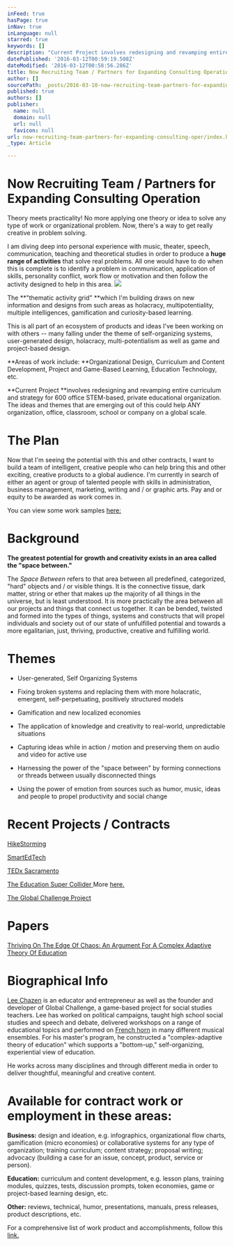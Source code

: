```yaml
---
inFeed: true
hasPage: true
inNav: true
inLanguage: null
starred: true
keywords: []
description: "Current Project involves redesigning and revamping entire curriculum and strategy for 600 office STEM-based, private educational organization. The ideas and themes that are emerging out of this could help ANY organization, office, classroom, school or company on a global scale.\_"
datePublished: '2016-03-12T00:59:19.508Z'
dateModified: '2016-03-12T00:58:56.286Z'
title: Now Recruiting Team / Partners for Expanding Consulting Operation
author: []
sourcePath: _posts/2016-03-10-now-recruiting-team-partners-for-expanding-consulting-oper.md
published: true
authors: []
publisher:
  name: null
  domain: null
  url: null
  favicon: null
url: now-recruiting-team-partners-for-expanding-consulting-oper/index.html
_type: Article

---
```

# Now Recruiting Team / Partners for Expanding Consulting Operation

Theory meets practicality! No more applying one theory or idea to solve any type of work or organizational problem. Now, there's a way to get really creative in problem solving. 

I am diving deep into personal experience with music, theater, speech, communication, teaching and theoretical studies in order to produce a **huge range of activities** that solve real problems. All one would have to do when this is complete is to identify a problem in communication, application of skills, personality conflict, work flow or motivation and then follow the activity designed to help in this area. ![](https://s3-us-west-2.amazonaws.com/the-grid-img/p/9baa7bdf01acfcb630949c40695bfd68ba31a20e.png)

The **"thematic activity grid" **which I'm building draws on new information and designs from such areas as holacracy, multipotentiality, multiple intelligences, gamification and curiosity-based learning. 

This is all part of an ecosystem of products and ideas I've been working on with others -- many falling under the theme of self-organizing systems, user-generated design, holacracy, multi-potentialism as well as game and project-based design. 

**Areas of work include: **Organizational Design, Curriculum and Content Development, Project and Game-Based Learning, Education Technology, etc. 

**Current Project **involves redesigning and revamping entire curriculum and strategy for 600 office STEM-based, private educational organization. The ideas and themes that are emerging out of this could help ANY organization, office, classroom, school or company on a global scale. 

# The Plan

Now that I'm seeing the potential with this and other contracts, I want to build a team of intelligent, creative people who can help bring this and other exciting, creative products to a global audience. I'm currently in search of either an agent or group of talented people with skills in administration, business management, marketing, writing and / or graphic arts. Pay and or equity to be awarded as work comes in. 

You can view some work samples [here: ][0]

[][1]

# Background

**The greatest potential for growth and creativity exists in an area called the "space between."**

The _Space Between_ refers to that area between all predefined, categorized, "hard" objects and / or visible things. It is the connective tissue, dark matter, string or ether that makes up the majority of all things in the universe, but is least understood. It is more practically the area between all our projects and things that connect us together.  It can be bended, twisted and formed into the types of things, systems and constructs that will propel individuals and society out of our state of unfulfilled potential and towards a more egalitarian, just, thriving, productive, creative and fulfilling world. 

# Themes

* User-generated, Self Organizing Systems

* Fixing broken systems and replacing them with more holacratic, emergent, self-perpetuating, positively structured models

* Gamification and new localized economies

* The application of knowledge and creativity to real-world, unpredictable situations

* Capturing ideas while in action / motion and preserving them on audio and video for active use

* Harnessing the power of the "space between" by forming connections or threads between usually disconnected things

* Using the power of emotion from sources such as humor, music, ideas and people to propel productivity and social change

# Recent Projects / Contracts

[HikeStorming][2]

[SmartEdTech][3]

[TEDx Sacramento][4]

[The Education Super Collider ][5] More [here.][6]

[The Global Challenge Project ][7]

# Papers

[Thriving On The Edge Of Chaos: An Argument For A Complex Adaptive Theory Of Education][8]

# Biographical Info

[Lee Chazen][9] is an educator and entrepreneur as well as the founder and developer of Global Challenge, a game-based project for social studies teachers. Lee has worked on political campaigns, taught high school social studies and speech and debate, delivered workshops on a range of educational topics and performed on [French horn][10] in many different musical ensembles. For his master's program, he constructed a "complex-adaptive theory of education" which supports a "bottom-up," self-organizing, experiential view of education. 

He works across many disciplines and through different media in order to deliver thoughtful, meaningful and creative content. 

# Available for contract work or employment in these areas:

**Business:** design and ideation, e.g. infographics, organizational flow charts, gamification (micro economies) or collaborative systems for any type of organization; training curriculum; content strategy; proposal writing; advocacy (building a case for an issue, concept, product, service or person). 

**Education:** curriculum and content development, e.g. lesson plans, training modules, quizzes, tests, discussion prompts, token economies, game or project-based learning design, etc. 

**Other:** reviews, technical, humor, presentations, manuals, press releases, product descriptions, etc. 

For a comprehensive list of work product and accomplishments, follow this [link.][0]

[0]: http://www.slideshare.net/LeeChazen/infographic-resume-slide-show
[1]: http://www.linkedin.com/redir/redirect?url=http%3A%2F%2Fwww%2Eslideshare%2Enet%2FLeeChazen%2Finfographic-resume-slide-show&urlhash=VClJ&_t=tracking_anet
[2]: http://www.slideshare.net/LeeChazen/hikestorming-presentation
[3]: https://www.smartedtech.com/
[4]: http://sacramentopress.com/2012/08/17/tedx-brings-ideas-worth-spreading-to-sacramento/
[5]: http://www.bizjournals.com/sacramento/news/2012/11/27/education-technology-innovators-wanted.html
[6]: https://www.youtube.com/watch?v=usOXrelH0OM
[7]: null
[8]: http://www.academia.edu/17619912/Thriving_On_The_Edge_Of_Chaos_An_Argument_For_A_Complex_Adaptive_Theory_Of_Education
[9]: https://www.linkedin.com/in/chazen
[10]: https://www.youtube.com/watch?v=uI0xU4_qL84